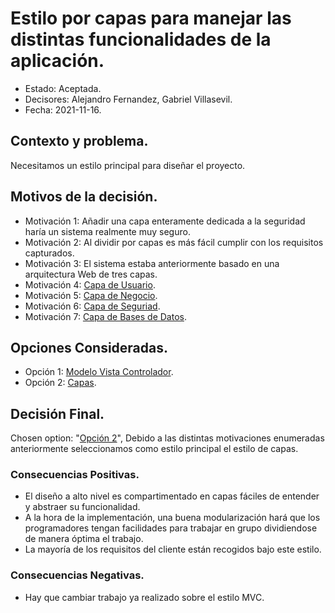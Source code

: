 # Estilo por capas para manejar las distintas funcionalidades de la aplicación.

* Estado: Aceptada.
* Decisores: Alejandro Fernandez, Gabriel Villasevil.
* Fecha: 2021-11-16.

## Contexto y problema.

Necesitamos un estilo principal para diseñar el proyecto.

## Motivos de la decisión.

* Motivación 1: Añadir una capa enteramente dedicada a la seguridad haría un sistema realmente muy seguro.
* Motivación 2: Al dividir por capas es más fácil cumplir con los requisitos capturados.
* Motivación 3: El sistema estaba anteriormente basado en una arquitectura Web de tres capas.
* Motivación 4: [Capa de Usuario](https://github.com/santo2927/DAS-2021-22-/blob/master/Decisión%20de%20diseño%201.4.1.md).
* Motivación 5: [Capa de Negocio](https://github.com/santo2927/DAS-2021-22-/blob/master/Decisión%20de%20diseño%201.4.2.md).
* Motivación 6: [Capa de Seguriad](https://github.com/santo2927/DAS-2021-22-/blob/master/Decisión%20de%20diseño%201.4.3.md).
* Motivación 7: [Capa de Bases de Datos](https://github.com/santo2927/DAS-2021-22-/blob/master/Decisión%20de%20diseño%201.4.4.md).

## Opciones Consideradas.

* Opción 1: [Modelo Vista Controlador](https://github.com/santo2927/DAS-2021-22-/blob/master/Decisión%20de%20diseño%2012.1.md).
* Opción 2: [Capas](https://github.com/santo2927/DAS-2021-22-/blob/master/Decisión%20de%20diseño%2012.2.md).

## Decisión Final.

Chosen option: "[Opción 2](https://github.com/santo2927/DAS-2021-22-/blob/master/Decisión%20de%20diseño%2012.2.md)", Debido a las distintas motivaciones enumeradas anteriormente seleccionamos como estilo principal el estilo de capas.

### Consecuencias Positivas.

* El diseño a alto nivel es compartimentado en capas fáciles de entender y abstraer su funcionalidad.
* A la hora de la implementación, una buena modularización hará que los programadores tengan facilidades para trabajar en grupo dividiendose de manera óptima el trabajo.
* La mayoría de los requisitos del cliente están recogidos bajo este estilo.

### Consecuencias Negativas.

* Hay que cambiar trabajo ya realizado sobre el estilo MVC.
